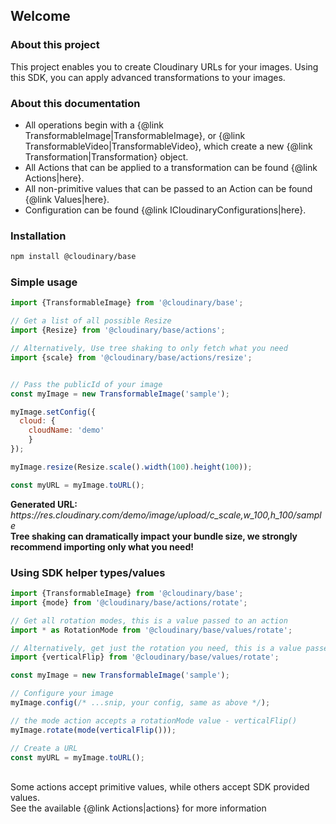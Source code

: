 ## Welcome

### About this project

This project enables you to create Cloudinary URLs for your images.
Using this SDK, you can apply advanced transformations to your images.


### About this documentation
- All operations begin with a {@link TransformableImage|TransformableImage}, or {@link TransformableVideo|TransformableVideo}, which create a new {@link Transformation|Transformation} object. 
- All Actions that can be applied to a transformation can be found {@link Actions|here}.
- All non-primitive values that can be passed to an Action can be found {@link Values|here}.
- Configuration can be found {@link ICloudinaryConfigurations|here}.


### Installation
```bash
npm install @cloudinary/base 
```

### Simple usage
```javascript
import {TransformableImage} from '@cloudinary/base';

// Get a list of all possible Resize 
import {Resize} from '@cloudinary/base/actions';

// Alternatively, Use tree shaking to only fetch what you need
import {scale} from '@cloudinary/base/actions/resize';


// Pass the publicId of your image
const myImage = new TransformableImage('sample');

myImage.setConfig({
  cloud: {
    cloudName: 'demo'
    }
});

myImage.resize(Resize.scale().width(100).height(100));

const myURL = myImage.toURL();
```
<div class="alert alert-success" role="alert">
    <b>Generated URL:</b> <i>https://res.cloudinary.com/demo/image/upload/c_scale,w_100,h_100/sample</i> 
</div>

<div class="alert alert-info" role="alert">
<b>Tree shaking can dramatically impact your bundle size, we strongly recommend importing only what you need!</b>
</div>

### Using SDK helper types/values
```javascript
import {TransformableImage} from '@cloudinary/base';
import {mode} from '@cloudinary/base/actions/rotate';

// Get all rotation modes, this is a value passed to an action
import * as RotationMode from '@cloudinary/base/values/rotate';

// Alternatively, get just the rotation you need, this is a value passed to an action
import {verticalFlip} from '@cloudinary/base/values/rotate';

const myImage = new TransformableImage('sample');

// Configure your image
myImage.config(/* ...snip, your config, same as above */);

// the mode action accepts a rotationMode value - verticalFlip()
myImage.rotate(mode(verticalFlip()));

// Create a URL
const myURL = myImage.toURL();
```

<br/>
<div class="alert alert-info" role="alert">
Some actions accept primitive values, while others accept SDK provided values.<br/>
See the available {@link Actions|actions} for more information
</div>

